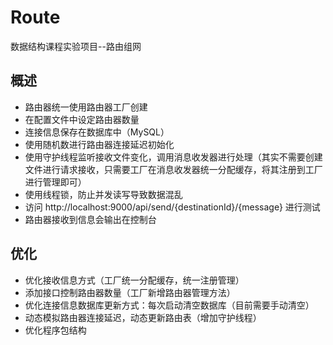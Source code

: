 # Route
数据结构课程实验项目--路由组网

## 概述
- 路由器统一使用路由器工厂创建
- 在配置文件中设定路由器数量
- 连接信息保存在数据库中（MySQL）
- 使用随机数进行路由器连接延迟初始化
- 使用守护线程监听接收文件变化，调用消息收发器进行处理（其实不需要创建文件进行请求接收，只需要工厂在消息收发器统一分配缓存，将其注册到工厂进行管理即可）
- 使用线程锁，防止并发读写导致数据混乱
- 访问 http://localhost:9000/api/send/{destinationId}/{message} 进行测试
- 路由器接收到信息会输出在控制台

## 优化
- 优化接收信息方式（工厂统一分配缓存，统一注册管理）
- 添加接口控制路由器数量（工厂新增路由器管理方法）
- 优化连接信息数据库更新方式：每次启动清空数据库（目前需要手动清空）
- 动态模拟路由器连接延迟，动态更新路由表（增加守护线程）
- 优化程序包结构

